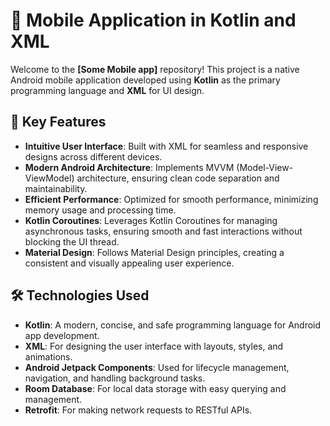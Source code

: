 # 📱 Mobile Application in Kotlin and XML

Welcome to the **[Some Mobile app]** repository! This project is a native Android mobile application developed using **Kotlin** as the primary programming language and **XML** for UI design.

## 🚀 Key Features

- **Intuitive User Interface**: Built with XML for seamless and responsive designs across different devices.
- **Modern Android Architecture**: Implements MVVM (Model-View-ViewModel) architecture, ensuring clean code separation and maintainability.
- **Efficient Performance**: Optimized for smooth performance, minimizing memory usage and processing time.
- **Kotlin Coroutines**: Leverages Kotlin Coroutines for managing asynchronous tasks, ensuring smooth and fast interactions without blocking the UI thread.
- **Material Design**: Follows Material Design principles, creating a consistent and visually appealing user experience.

## 🛠️ Technologies Used

- **Kotlin**: A modern, concise, and safe programming language for Android app development.
- **XML**: For designing the user interface with layouts, styles, and animations.
- **Android Jetpack Components**: Used for lifecycle management, navigation, and handling background tasks.
- **Room Database**: For local data storage with easy querying and management.
- **Retrofit**: For making network requests to RESTful APIs.
